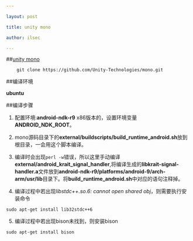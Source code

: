 ```yaml
---

layout: post

title: unity mono

author: ilsec

---
```


##[unity mono](https://github.com/Unity-Technologies/mono)

		git clone https://github.com/Unity-Technologies/mono.git

##编译环境

**ubuntu**

##编译步骤

1. 配置环境:**android-ndk-r9** x86版本的，设置环境变量**ANDROID\_NDK_ROOT**。

2. mono源码目录下的**external/buildscripts/build_runtime_android.sh**放到根目录，一会用这个脚本编译。

3. 编译时会出现```perl -w```错误，所以这里手动编译**external/android_krait_signal_handler**,将编译生成的**libkrait-signal-handler.a**文件放到**android-ndk-r9/platforms/android-9/arch-arm/usr/lib**目录下。将**build_runtime_android.sh**中对应的语句注释掉。

4. 编译过程中若出现*libstdc++.so.6: cannot open shared obj*，则需要执行安装命令

```sudo apt-get install lib32stdc++6```	

5. 编译过程中若出现bison未找到，则安装bison

```sudo apt-get install bison```
